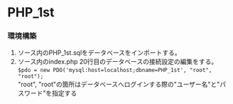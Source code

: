 # PHP_1st
### 環境構築
1. ソース内のPHP_1st.sqlをデータベースをインポートする。<br>
2. ソース内のindex.php 20行目のデータベースの接続設定の編集をする。<br>
`$pdo = new PDO('mysql:host=localhost;dbname=PHP_1st', "root", "root");`<br>
"root", "root"の箇所はデータベースへログインする際の"ユーザー名"と"パスワード"を指定する<br>

